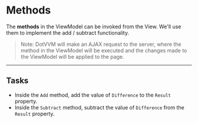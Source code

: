 ﻿---
Title: Methods
Moniker: methods
CodeTask:
    Path: 40_methods.csharp.csx
    Default: CounterViewModel_30.cs
    Correct: CounterViewModel_40.cs
---

# Methods

The __methods__ in the ViewModel can be invoked from the View. We'll use them to implement the add / subtract functionality.

> Note: DotVVM will make an AJAX request to the server, where the method in the ViewModel will be executed and the changes made to the ViewModel will be applied to the page.

---

## Tasks

- Inside the `Add` method, add the value of `Difference` to the `Result` property.
- Inside the `Subtract` method, subtract the value of `Difference` from the `Result` property.